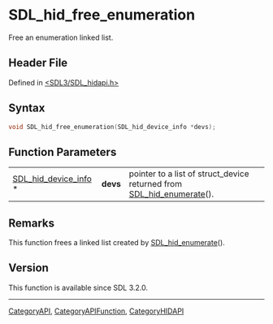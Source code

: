 # SDL_hid_free_enumeration

Free an enumeration linked list.

## Header File

Defined in [<SDL3/SDL_hidapi.h>](https://github.com/libsdl-org/SDL/blob/main/include/SDL3/SDL_hidapi.h)

## Syntax

```c
void SDL_hid_free_enumeration(SDL_hid_device_info *devs);
```

## Function Parameters

|                                              |          |                                                                                            |
| -------------------------------------------- | -------- | ------------------------------------------------------------------------------------------ |
| [SDL_hid_device_info](SDL_hid_device_info) * | **devs** | pointer to a list of struct_device returned from [SDL_hid_enumerate](SDL_hid_enumerate)(). |

## Remarks

This function frees a linked list created by
[SDL_hid_enumerate](SDL_hid_enumerate)().

## Version

This function is available since SDL 3.2.0.

----
[CategoryAPI](CategoryAPI), [CategoryAPIFunction](CategoryAPIFunction), [CategoryHIDAPI](CategoryHIDAPI)

